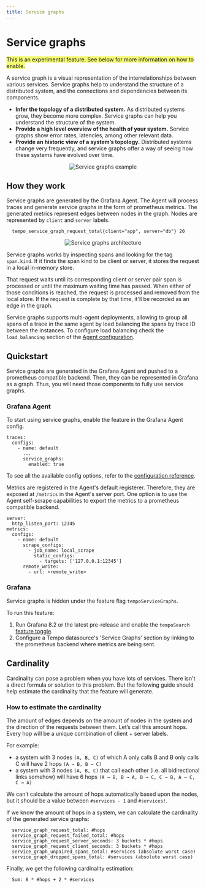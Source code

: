 ```yaml
---
title: Service graphs
---
```


# Service graphs

<span style="background-color:#f3f973;">This is an experimental feature. See below for more information on how to enable.</span>

A service graph is a visual representation of the interrelationships between various services.
Service graphs help to understand the structure of a distributed system,
and the connections and dependencies between its components.

- **Infer the topology of a distributed system.**
  As distributed systems grow, they become more complex.
  Service graphs can help you understand the structure of the system.
- **Provide a high level overview of the health of your system.**
  Service graphs show error rates, latencies, among other relevant data.
- **Provide an historic view of a system’s topology.**
  Distributed systems change very frequently,
  and service graphs offer a way of seeing how these systems have evolved over time.

<p align="center"><img src="../service-graphs.png" alt="Service graphs example"></p>

## How they work

Service graphs are generated by the Grafana Agent.
The Agent will process traces and generate service graphs in the form of prometheus metrics.
The generated metrics represent edges between nodes in the graph. Nodes are represented by `client` and `server` labels.

```
  tempo_service_graph_request_total{client="app", server="db"} 20
```

<p align="center"><img src="../service-graphs-agent-architecture.png" alt="Service graphs architecture"></p>

Service graphs works by inspecting spans and looking for the tag `span.kind`.
If it finds the span kind to be client or server, it stores the request in a local in-memory store.

That request waits until its corresponding client or server pair span is processed or until the maximum waiting time has passed.
When either of those conditions is reached, the request is processed and removed from the local store.
If the request is complete by that time, it'll be recorded as an edge in the graph.

Service graphs supports multi-agent deployments,
allowing to group all spans of a trace in the same agent by load balancing the spans by trace ID between the instances.
To configure load balancing check the `load_balancing` section of the [Agent configuration](https://grafana.com/docs/agent/latest/configuration/traces-config/).

## Quickstart

Service graphs are generated in the Grafana Agent and pushed to a prometheus compatible backend.
Then, they can be represented in Grafana as a graph.
Thus, you will need those components to fully use service graphs.

### Grafana Agent

To start using service graphs, enable the feature in the Grafana Agent config.

```
traces:
  configs:
    - name: default
      ...
      service_graphs:
        enabled: true
```

To see all the available config options, refer to the [configuration reference](https://github.com/grafana/agent/blob/main/docs/configuration/traces-config.md).

Metrics are registered in the Agent's default registerer.
Therefore, they are exposed at `/metrics` in the Agent's server port.
One option is to use the Agent self-scrape capabilities to export the metrics to a prometheus compatible backend.

```
server:
  http_listen_port: 12345
metrics:
  configs:
    - name: default
      scrape_configs:
        - job_name: local_scrape
          static_configs:
            - targets: ['127.0.0.1:12345']
      remote_write:
        - url: <remote_write>
```

### Grafana

Service graphs is hidden under the feature flag `tempoServiceGraphs`.

To run this feature:
1. Run Grafana 8.2 or the latest pre-release and enable the `tempoSearch` [feature toggle](https://grafana.com/docs/grafana/latest/packages_api/data/featuretoggles/#temposervicegraph-property).
2. Configure a Tempo datasource's 'Service Graphs' section by linking to the prometheus backend where metrics are being sent.

## Cardinality

Cardinality can pose a problem when you have lots of services.
There isn't a direct formula or solution to this problem.
But the following guide should help estimate the cardinality that the feature will generate.

### How to estimate the cardinality

The amount of edges depends on the amount of nodes in the system and the direction of the requests between them.
Let’s call this amount hops. Every hop will be a unique combination of client + server labels.

For example:
- a system with 3 nodes `(A, B, C)` of which A only calls B and B only calls C will have 2 hops `(A → B, B → C)`
- a system with 3 nodes `(A, B, C)` that call each other (i.e. all bidirectional links somehow) will have 6 hops `(A → B, B → A, B → C, C → B, A → C, C → A)`

We can’t calculate the amount of hops automatically based upon the nodes,
but it should be a value between `#services - 1` and `#services!`.

If we know the amount of hops in a system, we can calculate the cardinality of the generated service graphs:

```
  service_graph_request_total: #hops
  service_graph_request_failed_total: #hops
  service_graph_request_server_seconds: 3 buckets * #hops
  service_graph_request_client_seconds: 3 buckets * #hops
  service_graph_unpaired_spans_total: #services (absolute worst case)
  service_graph_dropped_spans_total: #services (absolute worst case)
```

Finally, we get the following cardinality estimation:

```
  Sum: 8 * #hops + 2 * #services
```
